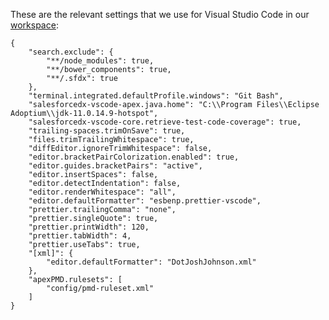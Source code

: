 These are the relevant settings that we use for Visual Studio Code in our [workspace](https://github.com/Nakama-Partnering-Services/project-scaffolding/blob/main/.vscode/settings.json):

    {
        "search.exclude": {
            "**/node_modules": true,
            "**/bower_components": true,
            "**/.sfdx": true
        },
        "terminal.integrated.defaultProfile.windows": "Git Bash",
        "salesforcedx-vscode-apex.java.home": "C:\\Program Files\\Eclipse Adoptium\\jdk-11.0.14.9-hotspot",
        "salesforcedx-vscode-core.retrieve-test-code-coverage": true,
        "trailing-spaces.trimOnSave": true,
        "files.trimTrailingWhitespace": true,
        "diffEditor.ignoreTrimWhitespace": false,
        "editor.bracketPairColorization.enabled": true,
        "editor.guides.bracketPairs": "active",
        "editor.insertSpaces": false,
        "editor.detectIndentation": false,
        "editor.renderWhitespace": "all",
        "editor.defaultFormatter": "esbenp.prettier-vscode",
        "prettier.trailingComma": "none",
        "prettier.singleQuote": true,
        "prettier.printWidth": 120,
        "prettier.tabWidth": 4,
        "prettier.useTabs": true,
        "[xml]": {
            "editor.defaultFormatter": "DotJoshJohnson.xml"
        },
        "apexPMD.rulesets": [
            "config/pmd-ruleset.xml"
        ]
    }
